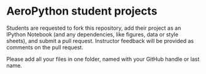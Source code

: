 # AeroPython student projects

Students are requested to fork this repository, add their project as an IPython Notebook 
(and any dependencies, like figures, data or style sheets), and submit a pull request.
Instructor feedback will be provided as comments on the pull request.

Please add all your files in one folder, named with your GitHub handle or last name.
